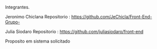 Integrantes.

Jeronimo Chiclana
Repositorio : https://github.com/JeChicla/Front-End-Grupo-

Julia Siodaro 
Repositorio : https://github.com/juliasiodaro/front-end

Proposito em sistema solicitado


